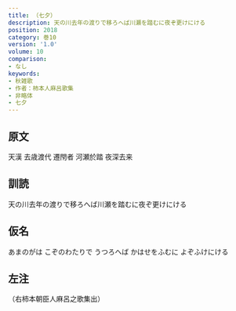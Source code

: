 ```yaml
---
title: （七夕）
description: 天の川去年の渡りで移ろへば川瀬を踏むに夜ぞ更けにける
position: 2018
category: 巻10
version: '1.0'
volume: 10
comparison:
- なし
keywords:
- 秋雑歌
- 作者：柿本人麻呂歌集
- 非略体
- 七夕
---
```


## 原文

天漢 去歳渡代 遷閇者 河瀬於踏 夜深去来

## 訓読

天の川去年の渡りで移ろへば川瀬を踏むに夜ぞ更けにける

## 仮名

あまのがは こぞのわたりで うつろへば かはせをふむに よぞふけにける

## 左注

（右柿本朝臣人麻呂之歌集出）

